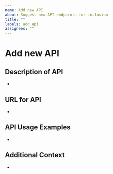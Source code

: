 ```yaml
---
name: Add new API
about: Suggest new API endpoints for inclusion
title: ""
labels: add api
assignees: ""
---
```


# Add new API

## Description of API

<!-- A clear and concise description of the API you're suggesting. -->

-

## URL for API

<!-- Provide a URL where the API can be accessed or documentation can be found. -->

-

## API Usage Examples

<!-- Please provide examples of how the API can be used. -->

-

## Additional Context

<!-- Add any other context or screenshots about the API suggestion here. -->

-
